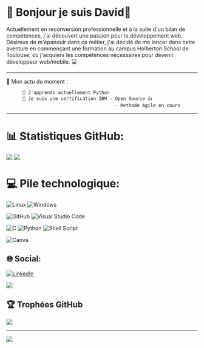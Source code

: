 # 💫 Bonjour je suis David👋

Actuellement en reconversion professionnelle et à la suite d'un bilan de compétences, j'ai découvert une passion pour le développement web. 
Désireux de m'épanouir dans ce métier, j'ai décidé de me lancer dans cette aventure en commençant une formation au campus Holberton School de Toulouse, 
où j'acquiers les compétences nécessaires pour devenir développeur web/mobile. 💻
*********************************************************************************************************************************************************
📰 Mon actu du moment :

          🐍 J'apprends actuellement Python 
          📝 Je suis une certification IBM - Open Source 👍
                                            - Methode Agile en cours

*********************************************************************************************************************************************************

<!--
**VidadTol/VidadTol** is a ✨ _special_ ✨ repository because its `README.md` (this file) appears on your GitHub profile.

Here are some ideas to get you started:

- 🔭 I’m currently working on ...
- 🌱 I’m currently learning ...
- 👯 I’m looking to collaborate on ...
- 🤔 I’m looking for help with ...
- 💬 Ask me about ...
- 📫 How to reach me: ...
- 😄 Pronouns: ...
- ⚡ Fun fact: ...
-->

# 📊 Statistiques GitHub:
![](https://github-readme-stats.vercel.app/api?username=VidadTol&theme=ambient_gradient&hide_border=false&include_all_commits=false&count_private=false) 
![](https://github-readme-stats.vercel.app/api/top-langs/?username=VidadTol&theme=ambient_gradient&hide_border=false&include_all_commits=false&count_private=false&layout=compact)



# 💻 Pile technologique:
![Linux](https://img.shields.io/badge/Linux-FCC624?style=plastic&logo=linux&logoColor=black) 
![Windows](https://img.shields.io/badge/Windows-0078D6?style=plastic&logo=windows&logoColor=white)  

![GitHub](https://img.shields.io/badge/github-%23121011.svg?style=plastic&logo=github&logoColor=white)
![Visual Studio Code](https://img.shields.io/badge/Visual%20Studio%20Code-0078d7.svg?style=plastic&logo=visual-studio-code&logoColor=white)    

![C](https://img.shields.io/badge/c-%2300599C.svg?style=plastic&logo=c&logoColor=white) ![Python](https://img.shields.io/badge/python-3670A0?style=plastic&logo=python&logoColor=ffdd54)
![Shell Script](https://img.shields.io/badge/shell_script-%23121011.svg?style=plastic&logo=gnu-bash&logoColor=white)  

![Canva](https://img.shields.io/badge/Canva-%2300C4CC.svg?style=plastic&logo=Canva&logoColor=white) 

## 🌐 Social:
[![LinkedIn](https://img.shields.io/badge/LinkedIn-%230077B5.svg?logo=linkedin&logoColor=white)](https://linkedin.com/in/in/david-tolza-b75430224) 

[![](https://visitcount.itsvg.in/api?id=VidadTol&icon=0&color=4)](https://visitcount.itsvg.in)

## 🏆 Trophées GitHub
![](https://github-profile-trophy.vercel.app/?username=VidadTol&theme=radical&no-frame=true&no-bg=true&margin-w=4)

---
[![](https://visitcount.itsvg.in/api?id=VidadTol&icon=0&color=4)](https://visitcount.itsvg.in)

<!-- Proudly created with GPRM ( https://gprm.itsvg.in ) -->

